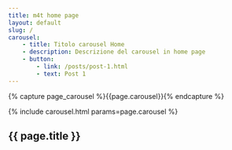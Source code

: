 ```yaml
---
title: m4t home page
layout: default
slug: /
carousel:
    - title: Titolo carousel Home
    - description: Descrizione del carousel in home page
    - button:
        - link: /posts/post-1.html
        - text: Post 1
---
```

{% capture page_carousel %}{{page.carousel}}{% endcapture %}

{% include carousel.html params=page.carousel %}
<section class="sec-1">
  <div class="container">
    <h1>{{ page.title }}</h1>
  </div>
</section>
